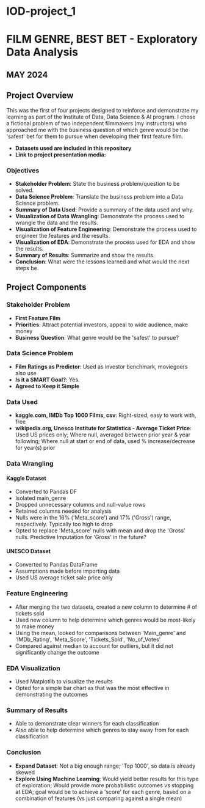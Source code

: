 # IOD-project_1
# FILM GENRE, BEST BET - Exploratory Data Analysis
## MAY 2024

## Project Overview
This was the first of four projects designed to reinforce and demonstrate my learning as part of the Institute of Data, Data Science & AI program. I chose a fictional problem of two independent filmmakers (my instructors) who approached me with the business question of which genre would be the 'safest' bet for them to pursue when developing their first feature film.

- **Datasets used are included in this repository**
- **Link to project presentation media:** 

### Objectives
- **Stakeholder Problem**: State the business problem/question to be solved.
- **Data Science Problem**: Translate the business problem into a Data Science problem.
- **Summary of Data Used**: Provide a summary of the data used and why.
- **Visualization of Data Wrangling**: Demonstrate the process used to wrangle the data and the results.
- **Visualization of Feature Engineering**: Demonstrate the process used to engineer the features and the results.
- **Visualization of EDA**: Demonstrate the process used for EDA and show the results.
- **Summary of Results**: Summarize and show the results.
- **Conclusion**: What were the lessons learned and what would the next steps be.

## Project Components

### Stakeholder Problem
- **First Feature Film**
- **Priorities**: Attract potential investors, appeal to wide audience, make money
- **Business Question**: What genre would be the 'safest' to pursue?

### Data Science Problem
- **Film Ratings as Predictor**: Used as investor benchmark, moviegoers also use
- **Is it a SMART Goal?**: Yes.
- **Agreed to Keep it Simple**

### Data Used
- **kaggle.com, IMDb Top 1000 Films, csv**: Right-sized, easy to work with, free
- **wikipedia.org, Unesco Institute for Statistics - Average Ticket Price**: Used US prices only; Where null, averaged between prior year & year following; Where null at start or end of data, used % increase/decrease for year(s) prior

### Data Wrangling
#### Kaggle Dataset
- Converted to Pandas DF
- Isolated main_genre
- Dropped unnecessary columns and null-value rows
- Retained columns needed for analysis
- Nulls were in the 16% ('Meta_score') and 17% ('Gross') range, respectively. Typically too high to drop
- Opted to replace 'Meta_score' nulls with mean and drop the 'Gross' nulls. Predictive Imputation for 'Gross' in the future?

#### UNESCO Dataset
- Converted to Pandas DataFrame
- Assumptions made before importing data
- Used US average ticket sale price only

### Feature Engineering
- After merging the two datasets, created a new column to determine # of tickets sold
- Used new column to help determine which genres would be most-likely to make money
- Using the mean, looked for comparisons between 'Main_genre' and 'IMDb_Rating', 'Meta_Score', 'Tickets_Sold', 'No_of_Votes'
- Compared against median to account for outliers, but it did not significantly change the outcome

### EDA Visualization
- Used Matplotlib to visualize the results
- Opted for a simple bar chart as that was the most effective in demonstrating the outcomes

### Summary of Results
- Able to demonstrate clear winners for each classification
- Also able to help determine which genres to stay away from for each classification

### Conclusion
- **Expand Dataset**: Not a big enough range; 'Top 1000', so data is already skewed
- **Explore Using Machine Learning**: Would yield better results for this type of exploration; Would provide more probabilistic outcomes vs stopping at EDA; goal would be to achieve a 'score' for each genre, based on a combination of features (vs just comparing against a single mean)
